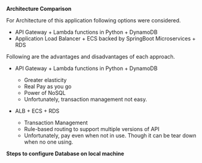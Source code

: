 **Architecture Comparison**

For Architecture of this application following options were considered.

* API Gateway + Lambda functions in Python + DynamoDB
* Application Load Balancer + ECS backed by SpringBoot Microservices + RDS

Following are the advantages and disadvantages of each approach.
* API Gateway + Lambda functions in Python + DynamoDB
  * Greater elasticity
  * Real Pay as you go
  * Power of NoSQL
  * Unfortunately, transaction management not easy.
  

* ALB + ECS + RDS
  * Transaction Management
  * Rule-based routing to support multiple versions of API
  * Unfortunately, pay even when not in use. Though it can be tear down when no one using.


**Steps to configure Database on local machine** 